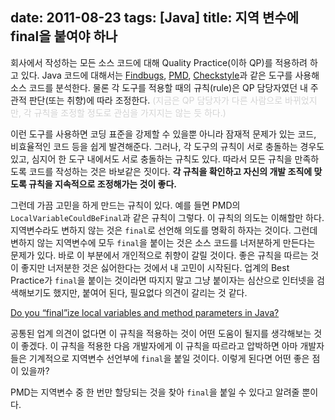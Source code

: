date: 2011-08-23
tags: [Java]
title: 지역 변수에 final을 붙여야 하나
---
회사에서 작성하는 모든 소스 코드에 대해 Quality Practice(이하 QP)를 적용하려 하고 있다. Java 코드에 대해서는 [Findbugs](http://findbugs.sourceforge.net/), [PMD](http://pmd.sourceforge.net/), [Checkstyle](http://checkstyle.sourceforge.net/)과 같은 도구를 사용해 소스 코드를 분석한다. 물론 각 도구를 적용할 때의 규칙(rule)은 QP 담당자였던 내 주관적 판단(또는 취향)에 따라 조정한다.<!--more--> <span style="color:lightgray">(지금은 QP 담당자가 다른 사람으로 바뀌었지만, 각 규칙을 조정할 정도로 관심을 가지지는 않는 듯 하다.)</span>

이런 도구를 사용하면 코딩 표준을 강제할 수 있을뿐 아니라 잠재적 문제가 있는 코드, 비효율적인 코드 등을 쉽게 발견해준다. 그러나, 각 도구의 규칙이 서로 충돌하는 경우도 있고, 심지어 한 도구 내에서도 서로 충돌하는 규칙도 있다. 따라서 모든 규칙을 만족하도록 코드를 작성하는 것은 바보같은 짓이다. **각 규칙을 확인하고 자신의 개발 조직에 맞도록 규칙을 지속적으로 조정해가는 것이 좋다.**

그런데 가끔 고민을 하게 만드는 규칙이 있다. 예를 들면 PMD의 `LocalVariableCouldBeFinal`과 같은 규칙이 그렇다. 이 규칙의 의도는 이해할만 하다. 지역변수라도 변하지 않는 것은 `final`로 선언해 의도를 명확히 하자는 것이다. 그런데 변하지 않는 지역변수에 모두 `final`을 붙이는 것은 소스 코드를 너저분하게 만든다는 문제가 있다. 바로 이 부분에서 개인적으로 취향이 갈릴 것이다. 좋은 규칙을 따르는 것이 좋지만 너저분한 것은 싫어한다는 것에서 내 고민이 시작된다. 업계의 Best Practice가 `final`을 붙이는 것이라면 따지지 말고 그냥 붙이자는 심산으로 인터넷을 검색해보기도 했지만, 붙여어 된다, 필요없다 의견이 갈리는 것 같다.

[Do you “final”ize local variables and method parameters in Java?](http://stackoverflow.com/questions/316352/why-would-one-mark-local-variables-and-method-parameters-as-final-in-java)

공통된 업계 의견이 없다면 이 규칙을 적용하는 것이 어떤 도움이 될지를 생각해보는 것이 좋겠다. 이 규칙을 적용한 다음 개발자에게 이 규칙을 따르라고 압박하면 아마 개발자들은 기계적으로 지역변수 선언부에 `final`을 붙일 것이다. 이렇게 된다면 어떤 좋은 점이 있을까?

PMD는 지역변수 중 한 번만 할당되는 것을 찾아 `final`을 붙일 수 있다고 알려줄 뿐이다.
